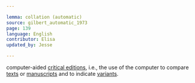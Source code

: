 ```yaml
---

lemma: collation (automatic)
source: gilbert_automatic_1973
page: 139
language: English
contributor: Elisa
updated_by: Jesse

---
```


computer-aided [critical editions](editionCritical.html), i.e., the use of the computer to compare [texts](text.html) or [manuscripts](manuscript.html) and to indicate [variants](variant.html).
